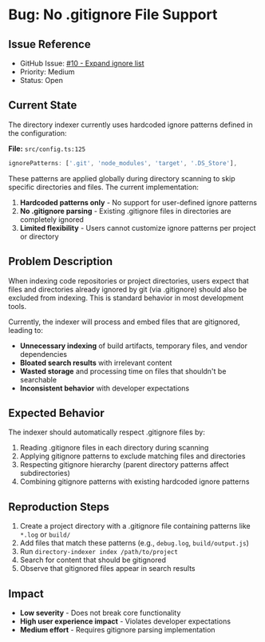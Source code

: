 # Bug: No .gitignore File Support

## Issue Reference
- GitHub Issue: [#10 - Expand ignore list](https://github.com/peteretelej/directory-indexer/issues/10)
- Priority: Medium
- Status: Open

## Current State

The directory indexer currently uses hardcoded ignore patterns defined in the configuration:

**File:** `src/config.ts:125`
```typescript
ignorePatterns: ['.git', 'node_modules', 'target', '.DS_Store'],
```

These patterns are applied globally during directory scanning to skip specific directories and files. The current implementation:

1. **Hardcoded patterns only** - No support for user-defined ignore patterns
2. **No .gitignore parsing** - Existing .gitignore files in directories are completely ignored
3. **Limited flexibility** - Users cannot customize ignore patterns per project or directory

## Problem Description

When indexing code repositories or project directories, users expect that files and directories already ignored by git (via .gitignore) should also be excluded from indexing. This is standard behavior in most development tools.

Currently, the indexer will process and embed files that are gitignored, leading to:

- **Unnecessary indexing** of build artifacts, temporary files, and vendor dependencies
- **Bloated search results** with irrelevant content
- **Wasted storage** and processing time on files that shouldn't be searchable
- **Inconsistent behavior** with developer expectations

## Expected Behavior

The indexer should automatically respect .gitignore files by:

1. Reading .gitignore files in each directory during scanning
2. Applying gitignore patterns to exclude matching files and directories
3. Respecting gitignore hierarchy (parent directory patterns affect subdirectories)
4. Combining gitignore patterns with existing hardcoded ignore patterns

## Reproduction Steps

1. Create a project directory with a .gitignore file containing patterns like `*.log` or `build/`
2. Add files that match these patterns (e.g., `debug.log`, `build/output.js`)
3. Run `directory-indexer index /path/to/project`
4. Search for content that should be gitignored
5. Observe that gitignored files appear in search results

## Impact

- **Low severity** - Does not break core functionality
- **High user experience impact** - Violates developer expectations
- **Medium effort** - Requires gitignore parsing implementation